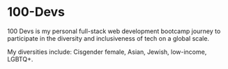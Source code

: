 # 100-Devs
100 Devs is my personal full-stack web development bootcamp journey to participate in the diversity and inclusiveness of tech on a global scale. 

My diversities include: Cisgender female, Asian, Jewish, low-income, LGBTQ+.
